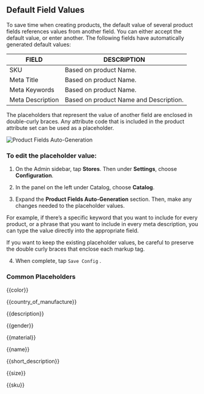 Default Field Values
--

To save time when creating products, the default value of several product fields references values from another field. You can either accept the default value, or enter another. The following fields have automatically generated default values:

FIELD | DESCRIPTION
-- | --
SKU | Based on product Name.
Meta Title | Based on product Name.
Meta Keywords | Based on product Name.
Meta Description | Based on product Name and Description.

The placeholders that represent the value of another field are enclosed in double-curly braces. Any attribute code that is included in the product attribute set can be used as a placeholder.

 
![Product Fields Auto-Generation](https://docs.magento.com/m2/ce/user_guide/Resources/Images/config-catalog-catalog-product-fields-auto-generation_thumb_0_0.png)

### To edit the placeholder value:

1.	On the Admin sidebar, tap **Stores**. Then under **Settings**, choose **Configuration**.

2.	In the panel on the left under Catalog, choose **Catalog**.

3.	Expand the **Product Fields Auto-Generation** section. Then, make any changes needed to the placeholder values.

  For example, if there’s a specific keyword that you want to include for every product, or a phrase that you want to include in every meta description, you can type the value directly into the appropriate field.

  If you want to keep the existing placeholder values, be careful to preserve the double curly braces that enclose each markup tag.

4.	When complete, tap  `Save Config` .

### Common Placeholders

{{color}}

{{country_of_manufacture}}

{{description}}

{{gender}}

{{material}}

{{name}}

{{short_description}}

{{size}}

{{sku}}